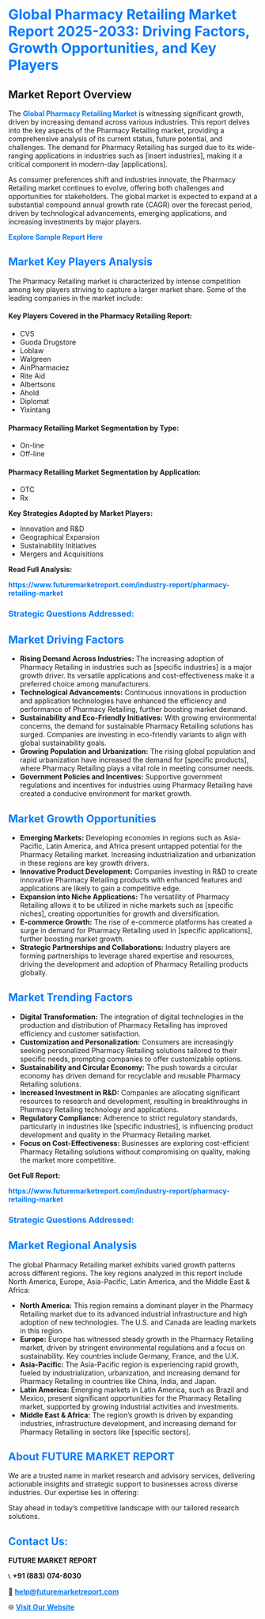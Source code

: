 <h1 style="color: #007BFF;">Global Pharmacy Retailing Market Report 2025-2033: Driving Factors, Growth Opportunities, and Key Players</h1>

<section id="overview">
<h2>Market Report Overview</h2>
<p>The <a href="https://www.futuremarketreport.com/industry-report/pharmacy-retailing-market" style="color: #007BFF; text-decoration: none;"><strong>Global Pharmacy Retailing Market</strong></a> is witnessing significant growth, driven by increasing demand across various industries. This report delves into the key aspects of the Pharmacy Retailing market, providing a comprehensive analysis of its current status, future potential, and challenges. The demand for Pharmacy Retailing has surged due to its wide-ranging applications in industries such as [insert industries], making it a critical component in modern-day [applications].</p>
<p>As consumer preferences shift and industries innovate, the Pharmacy Retailing market continues to evolve, offering both challenges and opportunities for stakeholders. The global market is expected to expand at a substantial compound annual growth rate (CAGR) over the forecast period, driven by technological advancements, emerging applications, and increasing investments by major players.</p>
</section>

<section id="overview">
<p><a href="https://www.futuremarketreport.com/request-sample/reportId=80310" style="color: #007BFF; text-decoration: none;"><strong>Explore Sample Report Here</strong></a></p>
</section>

<section id="key-players">
<h2 style="color: #007BFF;">Market Key Players Analysis</h2>
<p>The Pharmacy Retailing market is characterized by intense competition among key players striving to capture a larger market share. Some of the leading companies in the market include:</p>
<h4>Key Players Covered in the Pharmacy Retailing Report:</h4>
<ul><li>CVS</li><li>Guoda Drugstore</li><li>Loblaw</li><li>Walgreen</li><li>AinPharmaciez</li><li>Rite Aid</li><li>Albertsons</li><li>Ahold</li><li>Diplomat</li><li>Yixintang</li></ul>
<h4>Pharmacy Retailing Market Segmentation by Type:</h4>
<ul><li>On-line</li><li>Off-line</li></ul>

<h4>Pharmacy Retailing Market Segmentation by Application:</h4>
<ul><li>OTC</li><li>Rx</li></ul>
<p><strong>Key Strategies Adopted by Market Players:</strong></p>
<ul>
<li>Innovation and R&D</li>
<li>Geographical Expansion</li>
<li>Sustainability Initiatives</li>
<li>Mergers and Acquisitions</li>
</ul>
</section>

<section>
<p><strong>Read Full Analysis: </strong></p><a href="https://www.futuremarketreport.com/industry-report/pharmacy-retailing-market" style="color: #007BFF; text-decoration: none;"><strong>https://www.futuremarketreport.com/industry-report/pharmacy-retailing-market</strong></a>
<h3 style="color: #007BFF;">Strategic Questions Addressed:</h3>
</section>

<section id="driving-factors">
<h2 style="color: #007BFF;">Market Driving Factors</h2>
<ul>
<li><strong>Rising Demand Across Industries:</strong> The increasing adoption of Pharmacy Retailing in industries such as [specific industries] is a major growth driver. Its versatile applications and cost-effectiveness make it a preferred choice among manufacturers.</li>
<li><strong>Technological Advancements:</strong> Continuous innovations in production and application technologies have enhanced the efficiency and performance of Pharmacy Retailing, further boosting market demand.</li>
<li><strong>Sustainability and Eco-Friendly Initiatives:</strong> With growing environmental concerns, the demand for sustainable Pharmacy Retailing solutions has surged. Companies are investing in eco-friendly variants to align with global sustainability goals.</li>
<li><strong>Growing Population and Urbanization:</strong> The rising global population and rapid urbanization have increased the demand for [specific products], where Pharmacy Retailing plays a vital role in meeting consumer needs.</li>
<li><strong>Government Policies and Incentives:</strong> Supportive government regulations and incentives for industries using Pharmacy Retailing have created a conducive environment for market growth.</li>
</ul>
</section>

<section id="growth-opportunities">
<h2 style="color: #007BFF;">Market Growth Opportunities</h2>
<ul>
<li><strong>Emerging Markets:</strong> Developing economies in regions such as Asia-Pacific, Latin America, and Africa present untapped potential for the Pharmacy Retailing market. Increasing industrialization and urbanization in these regions are key growth drivers.</li>
<li><strong>Innovative Product Development:</strong> Companies investing in R&D to create innovative Pharmacy Retailing products with enhanced features and applications are likely to gain a competitive edge.</li>
<li><strong>Expansion into Niche Applications:</strong> The versatility of Pharmacy Retailing allows it to be utilized in niche markets such as [specific niches], creating opportunities for growth and diversification.</li>
<li><strong>E-commerce Growth:</strong> The rise of e-commerce platforms has created a surge in demand for Pharmacy Retailing used in [specific applications], further boosting market growth.</li>
<li><strong>Strategic Partnerships and Collaborations:</strong> Industry players are forming partnerships to leverage shared expertise and resources, driving the development and adoption of Pharmacy Retailing products globally.</li>
</ul>
</section>

<section id="trending-factors">
<h2 style="color: #007BFF;">Market Trending Factors</h2>
<ul>
<li><strong>Digital Transformation:</strong> The integration of digital technologies in the production and distribution of Pharmacy Retailing has improved efficiency and customer satisfaction.</li>
<li><strong>Customization and Personalization:</strong> Consumers are increasingly seeking personalized Pharmacy Retailing solutions tailored to their specific needs, prompting companies to offer customizable options.</li>
<li><strong>Sustainability and Circular Economy:</strong> The push towards a circular economy has driven demand for recyclable and reusable Pharmacy Retailing solutions.</li>
<li><strong>Increased Investment in R&D:</strong> Companies are allocating significant resources to research and development, resulting in breakthroughs in Pharmacy Retailing technology and applications.</li>
<li><strong>Regulatory Compliance:</strong> Adherence to strict regulatory standards, particularly in industries like [specific industries], is influencing product development and quality in the Pharmacy Retailing market.</li>
<li><strong>Focus on Cost-Effectiveness:</strong> Businesses are exploring cost-efficient Pharmacy Retailing solutions without compromising on quality, making the market more competitive.</li>
</ul>
</section>

<section>
<p><strong>Get Full Report: </strong></p><a href="https://www.futuremarketreport.com/industry-report/pharmacy-retailing-market" style="color: #007BFF; text-decoration: none;"><strong>https://www.futuremarketreport.com/industry-report/pharmacy-retailing-market</strong></a>
<h3 style="color: #007BFF;">Strategic Questions Addressed:</h3>
</section>


<section id="regional-analysis">
<h2 style="color: #007BFF;">Market Regional Analysis</h2>
<p>The global Pharmacy Retailing market exhibits varied growth patterns across different regions. The key regions analyzed in this report include North America, Europe, Asia-Pacific, Latin America, and the Middle East & Africa:</p>
<ul>
<li><strong>North America:</strong> This region remains a dominant player in the Pharmacy Retailing market due to its advanced industrial infrastructure and high adoption of new technologies. The U.S. and Canada are leading markets in this region.</li>
<li><strong>Europe:</strong> Europe has witnessed steady growth in the Pharmacy Retailing market, driven by stringent environmental regulations and a focus on sustainability. Key countries include Germany, France, and the U.K.</li>
<li><strong>Asia-Pacific:</strong> The Asia-Pacific region is experiencing rapid growth, fueled by industrialization, urbanization, and increasing demand for Pharmacy Retailing in countries like China, India, and Japan.</li>
<li><strong>Latin America:</strong> Emerging markets in Latin America, such as Brazil and Mexico, present significant opportunities for the Pharmacy Retailing market, supported by growing industrial activities and investments.</li>
<li><strong>Middle East & Africa:</strong> The region’s growth is driven by expanding industries, infrastructure development, and increasing demand for Pharmacy Retailing in sectors like [specific sectors].</li>
</ul>
</section>

<footer>
<h2 style="color: #007BFF;">About FUTURE MARKET REPORT</h2>
<p>We are a trusted name in market research and advisory services, delivering actionable insights and strategic support to businesses across diverse industries. Our expertise lies in offering:</p>

<p>Stay ahead in today’s competitive landscape with our tailored research solutions.</p>

<h2 style="color: #007BFF;">Contact Us:</h2>
<p><strong>FUTURE MARKET REPORT</strong></p>
<p>📞 <strong>+91 (883) 074-8030</strong></p>
<p>📧 <strong><a href="mailto:help@futuremarketreport.com" style="color: #007BFF;">help@futuremarketreport.com</a></strong></p>
<p>🌐 <strong><a href="https://www.futuremarketreport.com/" style="color: #007BFF;">Visit Our Website</a></strong></p>
</footer>